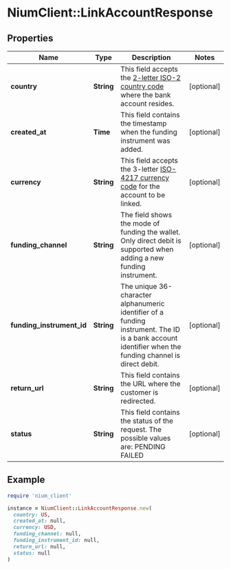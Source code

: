 # NiumClient::LinkAccountResponse

## Properties

| Name | Type | Description | Notes |
| ---- | ---- | ----------- | ----- |
| **country** | **String** | This field accepts the [2-letter ISO-2 country code](doc:currency-and-country-codes) where the bank account resides. | [optional] |
| **created_at** | **Time** | This field contains the timestamp when the funding instrument was added. | [optional] |
| **currency** | **String** | This field accepts the 3-letter [ISO-4217 currency code](doc:currency-and-country-codes) for the account to be linked. | [optional] |
| **funding_channel** | **String** | The field shows the mode of funding the wallet. Only direct debit is supported when adding a new funding instrument. | [optional] |
| **funding_instrument_id** | **String** | The unique 36-character alphanumeric identifier of a funding instrument. The ID is a bank account identifier when the funding channel is direct debit. | [optional] |
| **return_url** | **String** | This field contains the URL where the customer is redirected. | [optional] |
| **status** | **String** | This field contains the status of the request. The possible values are:   PENDING   FAILED | [optional] |

## Example

```ruby
require 'nium_client'

instance = NiumClient::LinkAccountResponse.new(
  country: US,
  created_at: null,
  currency: USD,
  funding_channel: null,
  funding_instrument_id: null,
  return_url: null,
  status: null
)
```

